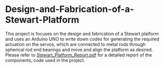 # Design-and-Fabrication-of-a-Stewart-Platform
This project is focuses on the design and fabrication of a Stewart platform and uses an Arduino UNO to write down codes for generating the required actuation on the servos, which are connected to metal rods through spherical rod end bearings and move and align the platform as desired.
Please refer to [Stewart_Platform_Report.pdf](https://github.com/AmoghJuloori/Design-and-Fabrication-of-a-Stewart-Platform/blob/main/Stewart_Platform_Report.pdf) for a detailed report of the components, code used in the project.
